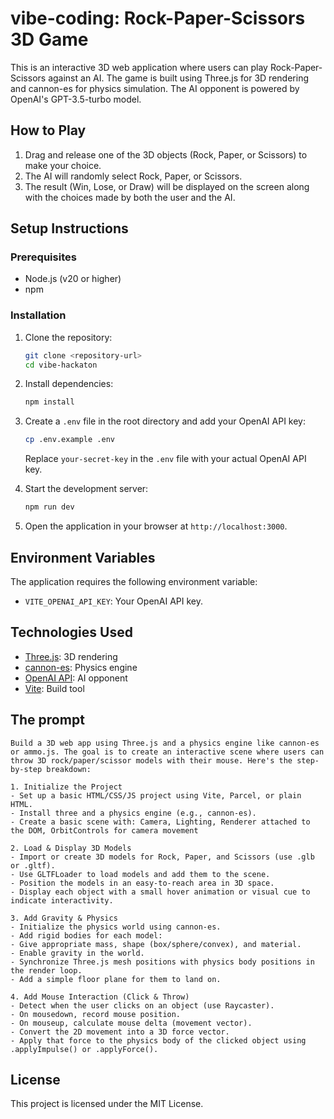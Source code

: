 # vibe-coding: Rock-Paper-Scissors 3D Game

This is an interactive 3D web application where users can play Rock-Paper-Scissors against an AI. The game is built using Three.js for 3D rendering and cannon-es for physics simulation. The AI opponent is powered by OpenAI's GPT-3.5-turbo model.

## How to Play
1. Drag and release one of the 3D objects (Rock, Paper, or Scissors) to make your choice.
2. The AI will randomly select Rock, Paper, or Scissors.
3. The result (Win, Lose, or Draw) will be displayed on the screen along with the choices made by both the user and the AI.

## Setup Instructions

### Prerequisites
- Node.js (v20 or higher)
- npm

### Installation
1. Clone the repository:
   ```bash
   git clone <repository-url>
   cd vibe-hackaton
   ```
2. Install dependencies:
   ```bash
   npm install
   ```
3. Create a `.env` file in the root directory and add your OpenAI API key:
   ```bash
   cp .env.example .env
   ```
   Replace `your-secret-key` in the `.env` file with your actual OpenAI API key.

4. Start the development server:
   ```bash
   npm run dev
   ```
5. Open the application in your browser at `http://localhost:3000`.

## Environment Variables
The application requires the following environment variable:
- `VITE_OPENAI_API_KEY`: Your OpenAI API key.

## Technologies Used
- [Three.js](https://threejs.org/): 3D rendering
- [cannon-es](https://github.com/pmndrs/cannon-es): Physics engine
- [OpenAI API](https://openai.com/): AI opponent
- [Vite](https://vitejs.dev/): Build tool

## The prompt

```
Build a 3D web app using Three.js and a physics engine like cannon-es or ammo.js. The goal is to create an interactive scene where users can throw 3D rock/paper/scissor models with their mouse. Here's the step-by-step breakdown:

1. Initialize the Project
- Set up a basic HTML/CSS/JS project using Vite, Parcel, or plain HTML.
- Install three and a physics engine (e.g., cannon-es).
- Create a basic scene with: Camera, Lighting, Renderer attached to the DOM, OrbitControls for camera movement

2. Load & Display 3D Models
- Import or create 3D models for Rock, Paper, and Scissors (use .glb or .gltf).
- Use GLTFLoader to load models and add them to the scene.
- Position the models in an easy-to-reach area in 3D space.
- Display each object with a small hover animation or visual cue to indicate interactivity.

3. Add Gravity & Physics
- Initialize the physics world using cannon-es.
- Add rigid bodies for each model:
- Give appropriate mass, shape (box/sphere/convex), and material.
- Enable gravity in the world.
- Synchronize Three.js mesh positions with physics body positions in the render loop.
- Add a simple floor plane for them to land on.

4. Add Mouse Interaction (Click & Throw)
- Detect when the user clicks on an object (use Raycaster).
- On mousedown, record mouse position.
- On mouseup, calculate mouse delta (movement vector).
- Convert the 2D movement into a 3D force vector.
- Apply that force to the physics body of the clicked object using .applyImpulse() or .applyForce().
```

## License
This project is licensed under the MIT License.